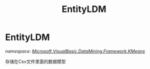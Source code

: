 ﻿---
title: EntityLDM
---

# EntityLDM
_namespace: [Microsoft.VisualBasic.DataMining.Framework.KMeans](N-Microsoft.VisualBasic.DataMining.Framework.KMeans.html)_

存储在Csv文件里面的数据模型




